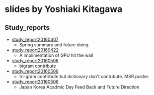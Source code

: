 # slides by Yoshiaki Kitagawa
## Study_reports
- [study_report20160407](http://ace12358.github.io/slides/?study_report20160407.md)
    - Spring summary and future doing
- [study_report20160422](http://ace12358.github.io/slides/?study_report20160422.md)
    - A implimentation of GPU hit the wall
- [study_report20160506](http://ace12358.github.io/slides/?study_report20160506.md)
    - bigram contribute
- [study_report20160506](http://ace12358.github.io/slides/?study_report20160513.md)
    - tri-gram contribute but dictionary don't contribute. MSR poster.
- [study_report20160506](http://ace12358.github.io/slides/?study_report20160527.md)
    - Japan Korea Acadmic Day Feed Back and Future Direction
